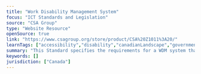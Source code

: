 ```yaml
---
title: "Work Disability Management System"
focus: "ICT Standards and Legislation"
source: "CSA Group"
type: "Website Resource"
openSource: true
link: "https://www.csagroup.org/store/product/CSA%20Z1011%3A20/"
learnTags: ["accessibility","disability","canadianLandscape","government","fairness","bias","ict","framework","regulation"]
summary: "This Standard specifies the requirements for a WDM system that can be used by organizations to systematically manage their WDM activities. "
keywords: []
jurisdiction: ["Canada"]
---
```

